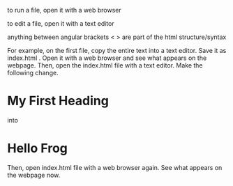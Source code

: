 to run a file, open it with a web browser

to edit a file, open it with a text editor

anything between angular brackets < > are part of the html structure/syntax  

For example, on the first file,
copy the entire text into a text editor.
Save it as index.html .
Open it with a web browser and see what appears on the webpage.
Then, open the index.html file with a text editor.
Make the following change.

<h1> My First Heading </h1>

into 

<h1> Hello Frog </h1>

Then, open index.html file with a web browser again.
See what appears on the webpage now.
